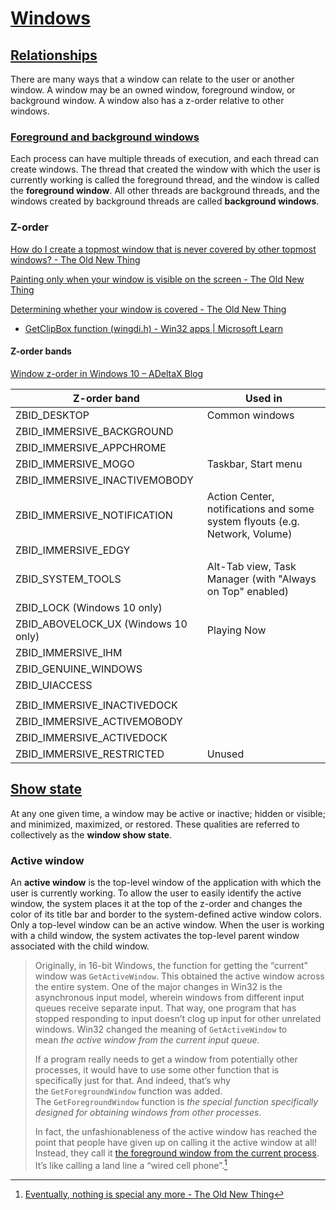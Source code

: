 # [Windows](https://learn.microsoft.com/en-us/windows/win32/winmsg/windows)
## [Relationships](https://learn.microsoft.com/en-us/windows/win32/winmsg/window-features#window-relationships)
There are many ways that a window can relate to the user or another window. A window may be an owned window, foreground window, or background window. A window also has a z-order relative to other windows.

### [Foreground and background windows](Foreground%20Window.md)
Each process can have multiple threads of execution, and each thread can create windows. The thread that created the window with which the user is currently working is called the foreground thread, and the window is called the **foreground window**. All other threads are background threads, and the windows created by background threads are called **background windows**.

### Z-order
[How do I create a topmost window that is never covered by other topmost windows? - The Old New Thing](https://devblogs.microsoft.com/oldnewthing/20110310-00/?p=11253)

[Painting only when your window is visible on the screen - The Old New Thing](https://devblogs.microsoft.com/oldnewthing/20030829-00/?p=42743)

[Determining whether your window is covered - The Old New Thing](https://devblogs.microsoft.com/oldnewthing/20030902-00/?p=42693)
- [GetClipBox function (wingdi.h) - Win32 apps | Microsoft Learn](https://learn.microsoft.com/en-us/windows/win32/api/wingdi/nf-wingdi-getclipbox)

#### Z-order bands
[Window z-order in Windows 10 – ADeltaX Blog](https://blog.adeltax.com/window-z-order-in-windows-10/)

Z-order band | Used in
--- | ---
ZBID_DESKTOP | Common windows
ZBID_IMMERSIVE_BACKGROUND | 
ZBID_IMMERSIVE_APPCHROME | 
ZBID_IMMERSIVE_MOGO | Taskbar, Start menu
ZBID_IMMERSIVE_INACTIVEMOBODY | 
ZBID_IMMERSIVE_NOTIFICATION | Action Center, notifications and some system flyouts (e.g. Network, Volume)
ZBID_IMMERSIVE_EDGY | 
ZBID_SYSTEM_TOOLS | Alt-Tab view, Task Manager (with "Always on Top" enabled)
ZBID_LOCK (Windows 10 only) | 
ZBID_ABOVELOCK_UX (Windows 10 only) | Playing Now
ZBID_IMMERSIVE_IHM | 
ZBID_GENUINE_WINDOWS | 
ZBID_UIACCESS | 
| | 
ZBID_IMMERSIVE_INACTIVEDOCK |
ZBID_IMMERSIVE_ACTIVEMOBODY |
ZBID_IMMERSIVE_ACTIVEDOCK |
ZBID_IMMERSIVE_RESTRICTED | Unused


## [Show state](https://learn.microsoft.com/en-us/windows/win32/winmsg/window-features#window-show-state)
At any one given time, a window may be active or inactive; hidden or visible; and minimized, maximized, or restored. These qualities are referred to collectively as the **window show state**.

### Active window
An **active window** is the top-level window of the application with which the user is currently working. To allow the user to easily identify the active window, the system places it at the top of the z-order and changes the color of its title bar and border to the system-defined active window colors. Only a top-level window can be an active window. When the user is working with a child window, the system activates the top-level parent window associated with the child window.

> Originally, in 16-bit Windows, the function for getting the “current” window was `GetActiveWindow`. This obtained the active window across the entire system. One of the major changes in Win32 is the asynchronous input model, wherein windows from different input queues receive separate input. That way, one program that has stopped responding to input doesn’t clog up input for other unrelated windows. Win32 changed the meaning of `GetActiveWindow` to mean _the active window from the current input queue_.
> 
> If a program really needs to get a window from potentially other processes, it would have to use some other function that is specifically just for that. And indeed, that’s why the `GetForegroundWindow` function was added. The `GetForegroundWindow` function is _the special function specifically designed for obtaining windows from other processes_.
> 
> In fact, the unfashionableness of the active window has reached the point that people have given up on calling it the active window at all! Instead, they call it [the foreground window from the current process](http://blogs.msdn.com/oldnewthing/archive/2008/09/22/8960761.aspx#8961210). It’s like calling a land line a “wired cell phone”.[^active-raymond]

[^active-raymond]: [Eventually, nothing is special any more - The Old New Thing](https://devblogs.microsoft.com/oldnewthing/20081006-00/?p=20643)
